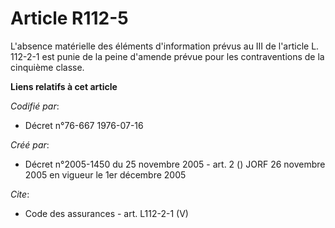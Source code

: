 # Article R112-5

L'absence matérielle des éléments d'information prévus au III de l'article L. 112-2-1 est punie de la peine d'amende prévue
pour les contraventions de la cinquième classe.

**Liens relatifs à cet article**

_Codifié par_:

  - Décret n°76-667 1976-07-16

_Créé par_:

  - Décret n°2005-1450 du 25 novembre 2005 - art. 2 () JORF 26 novembre 2005 en vigueur le 1er décembre 2005

_Cite_:

  - Code des assurances - art. L112-2-1 (V)
